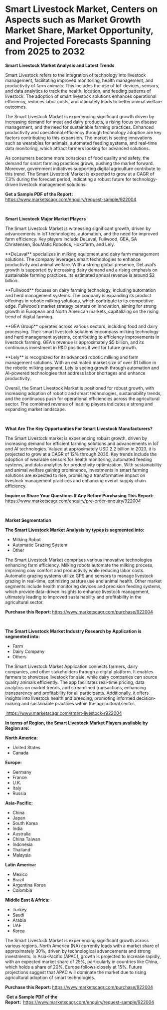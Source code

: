 <p><h1>Smart Livestock Market, Centers on Aspects such as Market Growth Market Share, Market Opportunity, and Projected Forecasts Spanning from 2025 to 2032</h1></p><p><strong>Smart Livestock Market Analysis and Latest Trends</strong></p>
<p><p>Smart Livestock refers to the integration of technology into livestock management, facilitating improved monitoring, health management, and productivity of farm animals. This includes the use of IoT devices, sensors, and data analytics to track the health, location, and feeding patterns of livestock. The adoption of smart livestock solutions enhances operational efficiency, reduces labor costs, and ultimately leads to better animal welfare outcomes.</p><p>The Smart Livestock Market is experiencing significant growth driven by increasing demand for meat and dairy products, a rising focus on disease management, and the need for sustainable farming practices. Enhanced productivity and operational efficiency through technology adoption are key factors contributing to this expansion. The market is seeing innovations such as wearables for animals, automated feeding systems, and real-time data monitoring, which attract farmers looking for advanced solutions.</p><p>As consumers become more conscious of food quality and safety, the demand for smart farming practices grows, pushing the market forward. Moreover, government initiatives supporting digital agriculture contribute to this trend. The Smart Livestock Market is expected to grow at a CAGR of 7.3% during the forecast period, indicating a robust future for technology-driven livestock management solutions.</p></p>
<p><strong>Get a Sample PDF of the Report:&nbsp;</strong> <a href="https://www.marketscagr.com/enquiry/request-sample/922004?utm_campaign=1126&utm_medium=2&utm_source=Github&utm_content=ia&utm_term=18042025&utm_id=smart-livestock">https://www.marketscagr.com/enquiry/request-sample/922004</a></p>
<p>&nbsp;</p>
<p><strong>Smart Livestock Major Market Players</strong></p>
<p><p>The Smart Livestock Market is witnessing significant growth, driven by advancements in IoT technologies, automation, and the need for improved farm efficiency. Key players include DeLaval, Fullwood, GEA, SA Christensen, BouMatic Robotics, Hokofarm, and Lely.</p><p>**DeLaval** specializes in milking equipment and dairy farm management solutions. The company leverages smart technologies to enhance productivity and animal welfare. With a strong global presence, DeLaval’s growth is supported by increasing dairy demand and a rising emphasis on sustainable farming practices. Its estimated annual revenue is around $2 billion.</p><p>**Fullwood** focuses on dairy farming technology, including automation and herd management systems. The company is expanding its product offerings in robotic milking solutions, which contribute to its competitive edge. Fullwood’s market strategy centers on innovation, aiming for strong growth in European and North American markets, capitalizing on the rising trend of digital farming.</p><p>**GEA Group** operates across various sectors, including food and dairy processing. Their smart livestock solutions encompass milking technology and herd management systems, contributing to efficiency improvements in livestock farming. GEA's revenue is approximately $5 billion, and its continuous investment in R&D positions it well for future growth.</p><p>**Lely** is recognized for its advanced robotic milking and farm management solutions. With an estimated market size of over $1 billion in the robotic milking segment, Lely is seeing growth through automation and AI-powered technologies that address labor shortages and enhance productivity.</p><p>Overall, the Smart Livestock Market is positioned for robust growth, with increasing adoption of robotic and smart technologies, sustainability trends, and the continuous push for operational efficiencies across the agricultural sector. The combined revenue of leading players indicates a strong and expanding market landscape.</p></p>
<p>&nbsp;</p>
<p><strong>What Are The Key Opportunities For Smart Livestock Manufacturers?</strong></p>
<p><p>The Smart Livestock market is experiencing robust growth, driven by increasing demand for efficient farming solutions and advancements in IoT and AI technologies. Valued at approximately USD 2.2 billion in 2023, it is projected to grow at a CAGR of 12% through 2030. Key trends include the adoption of wearable sensors for health monitoring, automated feeding systems, and data analytics for productivity optimization. With sustainability and animal welfare gaining prominence, investments in smart farming solutions are expected to rise, promising a transformative impact on livestock management practices and enhancing overall supply chain efficiency.</p></p>
<p><strong>Inquire or Share Your Questions If Any Before Purchasing This Report:</strong> <a href="https://www.marketscagr.com/enquiry/pre-order-enquiry/922004?utm_campaign=1126&utm_medium=2&utm_source=Github&utm_content=ia&utm_term=18042025&utm_id=smart-livestock">https://www.marketscagr.com/enquiry/pre-order-enquiry/922004</a></p>
<p>&nbsp;</p>
<p><strong>Market Segmentation</strong></p>
<p><strong>The Smart Livestock Market Analysis by types is segmented into:</strong></p>
<p><ul><li>Milking Robot</li><li>Automatic Grazing System</li><li>Other</li></ul></p>
<p><p>The Smart Livestock Market comprises various innovative technologies enhancing farm efficiency. Milking robots automate the milking process, improving cow comfort and productivity while reducing labor costs. Automatic grazing systems utilize GPS and sensors to manage livestock grazing in real-time, optimizing pasture use and animal health. Other market segments include health monitoring devices and precision feeding systems, which provide data-driven insights to enhance livestock management, ultimately leading to improved sustainability and profitability in the agricultural sector.</p></p>
<p><strong>Purchase this Report:&nbsp;</strong><a href="https://www.marketscagr.com/purchase/922004?utm_campaign=1126&utm_medium=2&utm_source=Github&utm_content=ia&utm_term=18042025&utm_id=smart-livestock">https://www.marketscagr.com/purchase/922004</a></p>
<p>&nbsp;</p>
<p><strong>The Smart Livestock Market Industry Research by Application is segmented into:</strong></p>
<p><ul><li>Farm</li><li>Dairy Company</li><li>Others</li></ul></p>
<p><p>The Smart Livestock Market Application connects farmers, dairy companies, and other stakeholders through a digital platform. It enables farmers to showcase livestock for sale, while dairy companies can source quality animals efficiently. The app facilitates real-time pricing, data analytics on market trends, and streamlined transactions, enhancing transparency and profitability for all participants. Additionally, it offers insights into livestock health and breeding, promoting informed decision-making and sustainable practices within the agricultural sector.</p></p>
<p><a href="https://www.marketscagr.com/smart-livestock-r922004?utm_campaign=1126&utm_medium=2&utm_source=Github&utm_content=ia&utm_term=18042025&utm_id=smart-livestock">&nbsp;https://www.marketscagr.com/smart-livestock-r922004</a></p>
<p><strong>In terms of Region, the Smart Livestock Market Players available by Region are:</strong></p>
<p>
    <p> <strong> North America: </strong>
        <ul>
            <li>United States</li>
            <li>Canada</li>
        </ul>
        </p> 
    <p> <strong> Europe: </strong>
        <ul>
            <li>Germany</li>
            <li>France</li>
            <li>U.K.</li>
            <li>Italy</li>
            <li>Russia</li>
        </ul>
        </p> 
    <p> <strong> Asia-Pacific: </strong>
        <ul>
            <li>China</li>
            <li>Japan</li>
            <li>South Korea</li>
            <li>India</li>
            <li>Australia</li>
            <li>China Taiwan</li>
            <li>Indonesia</li>
            <li>Thailand</li>
            <li>Malaysia</li>
        </ul>
        </p> 
    <p> <strong> Latin America: </strong>
        <ul>
            <li>Mexico</li>
            <li>Brazil</li>
            <li>Argentina Korea</li>
            <li>Colombia</li>
        </ul>
        </p> 
    <p> <strong> Middle East & Africa: </strong>
        <ul>
            <li>Turkey</li>
            <li>Saudi</li>
            <li>Arabia</li>
            <li>UAE</li>
            <li>Korea</li>
        </ul>
    </p>
    </p>
<p><p>The Smart Livestock Market is experiencing significant growth across various regions. North America (NA) currently leads with a market share of approximately 30%, driven by technological advancements and strong investments. In Asia-Pacific (APAC), growth is projected to increase rapidly, with an expected market share of 25%, particularly in countries like China, which holds a share of 20%. Europe follows closely at 15%. Future projections suggest that APAC will dominate the market due to rising agricultural adoption of smart technologies.</p></p>
<p><strong>Purchase this Report: </strong><a href="https://www.marketscagr.com/purchase/922004?utm_campaign=1126&utm_medium=2&utm_source=Github&utm_content=ia&utm_term=18042025&utm_id=smart-livestock">https://www.marketscagr.com/purchase/922004</a></p>
<p>&nbsp;<strong>Get a Sample PDF of the Report:&nbsp;&nbsp;</strong><a href="https://www.marketscagr.com/enquiry/request-sample/922004?utm_campaign=1126&utm_medium=2&utm_source=Github&utm_content=ia&utm_term=18042025&utm_id=smart-livestock">https://www.marketscagr.com/enquiry/request-sample/922004</a></p>
<p><strong></strong></p>
<p><p></p><p></p><p></p></p>